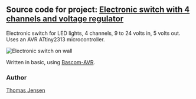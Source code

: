 ## Source code for project: [Electronic switch with 4 channels and voltage regulator](https://uctrl.io/projects/avr-electronic-switch-with-4-channels-and-voltage-regulator-r4djr4)

Electronic switch for LED lights, 4 channels, 9 to 24 volts in, 5 volts out. Uses an AVR ATtiny2313 microcontroller.

![Electronic switch on wall](https://static.uctrl.net/imgs/8g2kgv.jpeg)

Written in basic, using [Bascom-AVR](http://www.mcselec.com/).

### Author
[Thomas Jensen](https://uctrl.io/@hebron)
